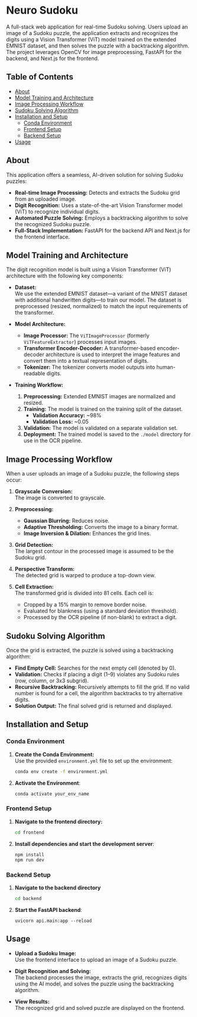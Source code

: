 # Neuro Sudoku

A full-stack web application for real-time Sudoku solving. Users upload an image of a Sudoku puzzle, the application extracts and recognizes the digits using a Vision Transformer (ViT) model trained on the extended EMNIST dataset, and then solves the puzzle with a backtracking algorithm. The project leverages OpenCV for image preprocessing, FastAPI for the backend, and Next.js for the frontend.

## Table of Contents

- [About](#about)
- [Model Training and Architecture](#model-training-and-architecture)
- [Image Processing Workflow](#image-processing-workflow)
- [Sudoku Solving Algorithm](#sudoku-solving-algorithm)
- [Installation and Setup](#installation-and-setup)
  - [Conda Environment](#conda-environment)
  - [Frontend Setup](#frontend-setup)
  - [Backend Setup](#backend-setup)
- [Usage](#usage)

## About

This application offers a seamless, AI-driven solution for solving Sudoku puzzles:
- **Real-time Image Processing:** Detects and extracts the Sudoku grid from an uploaded image.
- **Digit Recognition:** Uses a state-of-the-art Vision Transformer model (ViT) to recognize individual digits.
- **Automated Puzzle Solving:** Employs a backtracking algorithm to solve the recognized Sudoku puzzle.
- **Full-Stack Implementation:** FastAPI for the backend API and Next.js for the frontend interface.

## Model Training and Architecture

The digit recognition model is built using a Vision Transformer (ViT) architecture with the following key components:

- **Dataset:**  
  We use the extended EMNIST dataset—a variant of the MNIST dataset with additional handwritten digits—to train our model. The dataset is preprocessed (resized, normalized) to match the input requirements of the transformer.

- **Model Architecture:**  
  - **Image Processor:** The `ViTImageProcessor` (formerly `ViTFeatureExtractor`) processes input images.
  - **Transformer Encoder-Decoder:** A transformer-based encoder-decoder architecture is used to interpret the image features and convert them into a textual representation of digits.
  - **Tokenizer:** The tokenizer converts model outputs into human-readable digits.

- **Training Workflow:**  
  1. **Preprocessing:** Extended EMNIST images are normalized and resized.
  2. **Training:** The model is trained on the training split of the dataset.  
     - **Validation Accuracy:** ~98%  
     - **Validation Loss:** ~0.05  
  3. **Validation:** The model is validated on a separate validation set.
  4. **Deployment:** The trained model is saved to the `./model` directory for use in the OCR pipeline.

## Image Processing Workflow

When a user uploads an image of a Sudoku puzzle, the following steps occur:

1. **Grayscale Conversion:**  
   The image is converted to grayscale.

2. **Preprocessing:**  
   - **Gaussian Blurring:** Reduces noise.
   - **Adaptive Thresholding:** Converts the image to a binary format.
   - **Image Inversion & Dilation:** Enhances the grid lines.

3. **Grid Detection:**  
   The largest contour in the processed image is assumed to be the Sudoku grid.

4. **Perspective Transform:**  
   The detected grid is warped to produce a top-down view.

5. **Cell Extraction:**  
   The transformed grid is divided into 81 cells. Each cell is:
   - Cropped by a 15% margin to remove border noise.
   - Evaluated for blankness (using a standard deviation threshold).
   - Processed by the OCR pipeline (if non-blank) to extract a digit.

## Sudoku Solving Algorithm

Once the grid is extracted, the puzzle is solved using a backtracking algorithm:
- **Find Empty Cell:** Searches for the next empty cell (denoted by 0).
- **Validation:** Checks if placing a digit (1–9) violates any Sudoku rules (row, column, or 3x3 subgrid).
- **Recursive Backtracking:** Recursively attempts to fill the grid. If no valid number is found for a cell, the algorithm backtracks to try alternative digits.
- **Solution Output:** The final solved grid is returned and displayed.

## Installation and Setup

### Conda Environment

1. **Create the Conda Environment:**  
   Use the provided `environment.yml` file to set up the environment:
   ```bash
   conda env create -f environment.yml

2. **Activate the Environment**:

   ```
   conda activate your_env_name
   ```

### Frontend Setup

1. **Navigate to the frontend directory:**  
   ```bash
   cd frontend
2. **Install dependencies and start the development server**:

   ```
   npm install
   npm run dev
   ```

### Backend Setup

1. **Navigate to the backend directory**  
   ```bash
   cd backend
2. **Start the FastAPI backend**:

   ```
   uvicorn api.main:app --reload
   ```

## Usage

- **Upload a Sudoku Image:**  
  Use the frontend interface to upload an image of a Sudoku puzzle.

- **Digit Recognition and Solving:**  
  The backend processes the image, extracts the grid, recognizes digits using the AI model, and solves the puzzle using the backtracking algorithm.

- **View Results:**  
  The recognized grid and solved puzzle are displayed on the frontend.


